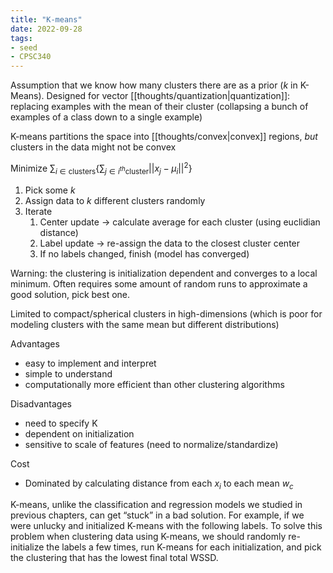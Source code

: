 ```yaml
---
title: "K-means"
date: 2022-09-28
tags:
- seed
- CPSC340
---
```


Assumption that we know how many clusters there are as a prior ($k$ in K-Means). Designed for vector [[thoughts/quantization|quantization]]: replacing examples with the mean of their cluster (collapsing a bunch of examples of a class down to a single example)

K-means partitions the space into [[thoughts/convex|convex]] regions, *but* clusters in the data might not be convex

Minimize $\sum_{i \in \textrm{clusters}} \{ \sum_{j \in i^{th} \textrm{cluster}} ||x_j - \mu_i||^2 \}$

1.  Pick some $k$
2.  Assign data to $k$ different clusters randomly
3.  Iterate
    1.  Center update → calculate average for each cluster (using euclidian distance)
    2.  Label update → re-assign the data to the closest cluster center
    3.  If no labels changed, finish (model has converged)

Warning: the clustering is initialization dependent and converges to a local minimum. Often requires some amount of random runs to approximate a good solution, pick best one.

Limited to compact/spherical clusters in high-dimensions (which is poor for modeling clusters with the same mean but different distributions)

Advantages
- easy to implement and interpret
- simple to understand
- computationally more efficient than other clustering algorithms

Disadvantages
- need to specify K
- dependent on initialization
- sensitive to scale of features (need to normalize/standardize)

Cost
- Dominated by calculating distance from each $x_i$ to each mean $w_c$

K-means, unlike the classification and regression models we studied in previous chapters, can get “stuck” in a bad solution. For example, if we were unlucky and initialized K-means with the following labels. To solve this problem when clustering data using K-means, we should randomly re-initialize the labels a few times, run K-means for each initialization, and pick the clustering that has the lowest final total WSSD.
